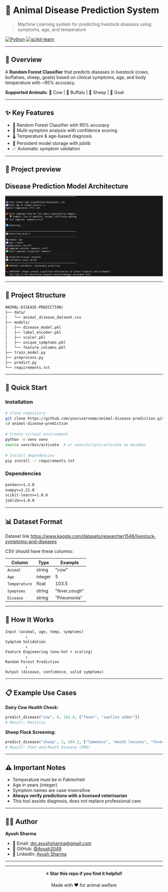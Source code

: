# 🐄 Animal Disease Prediction System

> Machine Learning system for predicting livestock diseases using symptoms, age, and temperature

[![Python](https://img.shields.io/badge/Python-3.8+-blue.svg)](https://www.python.org/)
[![scikit-learn](https://img.shields.io/badge/scikit--learn-latest-orange.svg)](https://scikit-learn.org/)

---

## 🎯 Overview

A **Random Forest Classifier** that predicts diseases in livestock (cows, buffaloes, sheep, goats) based on clinical symptoms, age, and body temperature with ~95% accuracy.

**Supported Animals:** 🐄 Cow | 🐃 Buffalo | 🐑 Sheep | 🐐 Goat

---

## ✨ Key Features

- 🤖 Random Forest Classifier with 95% accuracy
- 🔬 Multi-symptom analysis with confidence scoring
- 🌡️ Temperature & age-based diagnosis
- 💾 Persistent model storage with joblib
- ✅ Automatic symptom validation

---
## 📂 Project preview
## Disease Prediction Model Architecture

![Disease Prediction Model Architecture](https://github.com/Ayush2049/CATTLES-DISEASE-PREDICTOR/blob/0ad153e1e3bedd9be329aeb81a291f89ff2fb4ab/project-instances/disease-predicter.png)


---

## 📂 Project Structure
```
ANIMAL-DISEASE-PREDICTION/
├── data/
│   └── animal_disease_dataset.csv
├── models/
│   ├── disease_model.pkl
│   ├── label_encoder.pkl
│   ├── scaler.pkl
│   ├── unique_symptoms.pkl
│   └── feature_columns.pkl
├── train_model.py
├── preprocess.py
├── predict.py
└── requirements.txt
```

---

## 🚀 Quick Start

### Installation
```bash
# Clone repository
git clone https://github.com/yourusername/animal-disease-prediction.git
cd animal-disease-prediction

# Create virtual environment
python -m venv venv
source venv/bin/activate  # or venv\Scripts\activate on Windows

# Install dependencies
pip install -r requirements.txt
```

### Dependencies
```txt
pandas>=1.3.0
numpy>=1.21.0
scikit-learn>=1.0.0
joblib>=1.0.0
```
---

## 📊 Dataset Format

Dataset link
https://www.kaggle.com/datasets/researcher1548/livestock-symptoms-and-diseases

CSV should have these columns:

| Column | Type | Example |
|--------|------|---------|
| `Animal` | string | "cow" |
| `Age` | integer | 5 |
| `Temperature` | float | 103.5 |
| `Symptoms` | string | "fever,cough" |
| `Disease` | string | "Pneumonia" |


---

## 🔄 How It Works
```
Input (animal, age, temp, symptoms)
         ↓
Symptom Validation
         ↓
Feature Engineering (one-hot + scaling)
         ↓
Random Forest Prediction
         ↓
Output (disease, confidence, valid symptoms)
```

---

## 📋 Example Use Cases

**Dairy Cow Health Check:**
```python
predict_disease("cow", 6, 102.8, ["fever", "swollen udder"])
# Result: Mastitis
```

**Sheep Flock Screening:**
```python
predict_disease("sheep", 2, 104.2, ["lameness", "mouth lesions", "fever"])
# Result: Foot-and-Mouth Disease (FMD)
```

---

## ⚠️ Important Notes

- Temperature must be in Fahrenheit
- Age in years (integer)
- Symptom names are case-insensitive
- **Always verify predictions with a licensed veterinarian**
- This tool assists diagnosis, does not replace professional care

---



## 👨‍💻 Author

**Ayush Sharma**

- 📧 Email: [dm.ayushsharma@gmail.com](mailto:dm.ayushsharma@gmail.com)
- 🐙 GitHub: [@Ayush2049](https://github.com/Ayush2049)
- 💼 LinkedIn: [Ayush Sharma](https://in.linkedin.com/in/ayush-sharma-8805842ba)

---


---

<div align="center">

**⭐ Star this repo if you find it helpful!**

Made with ❤️ for animal welfare

</div>
